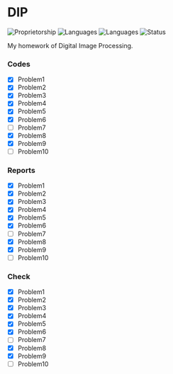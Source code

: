 # DIP
![Proprietorship](https://img.shields.io/badge/Proprietorship-Private-orange.svg)
![Languages](https://img.shields.io/badge/Languages-Matlab-blue.svg)
![Languages](https://img.shields.io/badge/Languages-Tex-blue.svg)
![Status](https://img.shields.io/badge/Status-8/8-blue.svg)

My homework of Digital Image Processing.
### Codes

- [x] Problem1
- [x] Problem2
- [x] Problem3
- [x] Problem4
- [x] Problem5
- [x] Problem6
- [ ] Problem7
- [x] Problem8
- [x] Problem9
- [ ] Problem10

### Reports
- [x] Problem1
- [x] Problem2
- [x] Problem3
- [x] Problem4
- [x] Problem5
- [x] Problem6
- [ ] Problem7
- [x] Problem8
- [x] Problem9
- [ ] Problem10

### Check
- [x] Problem1
- [x] Problem2
- [x] Problem3
- [x] Problem4
- [x] Problem5
- [x] Problem6
- [ ] Problem7
- [x] Problem8
- [x] Problem9
- [ ] Problem10
